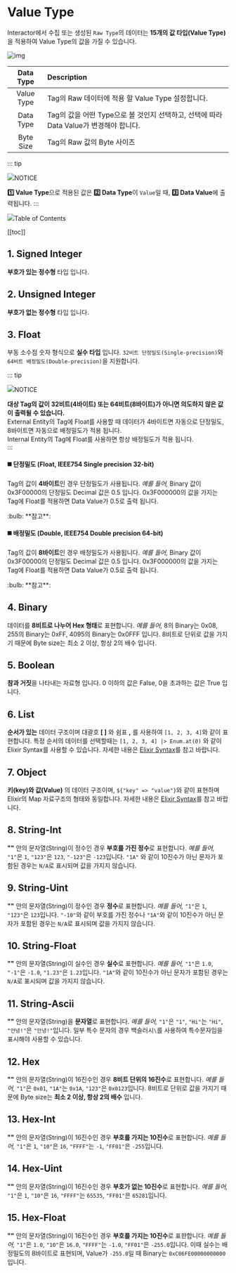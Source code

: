 # Value Type
Interactor에서 수집 또는 생성된 `Raw Type`의 데이터는 **15개의 값 타입(Value Type)** 을 적용하여 Value Type의 값을 가질 수 있습니다.

![img](../../img/details/valuetype.png)

| Data Type | Description |
| :-: | :- |
| Value Type | Tag의 Raw 데이터에 적용 할 Value Type 설정합니다. |
| Data Type | Tag의 값을 어떤 Type으로 볼 것인지 선택하고, 선택에 따라 Data Value가 변경해야 합니다. |
| Byte Size | Tag의 Raw 값의 Byte 사이즈 |

::: tip <p class="custom-block-title"><img src="../../img/icon/tip.svg">NOTICE</p>
**1️⃣ Value Type**으로 적용된 값은 **2️⃣ Data Type**이 `Value`일 때, **3️⃣ Data Value**에 출력됩니다.
:::

<div class="toc-title"><img src="../../img/icon/list.svg">Table of Contents</div>

[[toc]]

## 1. Signed Integer
**부호가 있는 정수형** 타입 입니다.

## 2. Unsigned Integer
**부호가 없는 정수형** 타입 입니다.

## 3. Float
부동 소수점 숫자 형식으로 **실수 타입** 입니다. 
`32비트 단정밀도(Single-precision)`와 `64비트 배정밀도(Double-precision)`을 지원합니다.  

::: tip <p class="custom-block-title"><img src="../../img/icon/tip.svg">NOTICE</p>
**대상 Tag의 값이 32비트(4바이트) 또는 64비트(8바이트)가 아니면 의도하지 않은 값이 출력될 수 있습니다.**   
External Entity의 Tag에 Float를 사용할 때 데이터가 4바이트면 자동으로 단정밀도, 8바이트면 자동으로 배정밀도가 적용 됩니다.  
Internal Entity의 Tag에 Float를 사용하면 항상 배정밀도가 적용 됩니다.  
:::


#### :black_medium_square: 단정밀도 (Float, IEEE754 Single precision 32-bit)
Tag의 값이 **4바이트**인 경우 단정밀도가 사용됩니다. _예를 들어,_ Binary 값이 0x3F00000의 단정밀도 Decimal 값은 0.5 입니다. 0x3F000000의 값을 가지는 Tag에 Float를 적용하면 Data Value가 0.5로 출력 됩니다.  
<div class="spacer-sm"/>
:bulb: **참고**: <https://www.binaryconvert.com/convert_float.html>

#### :black_medium_square: 배정밀도 (Double, IEEE754 Double precision 64-bit)
Tag의 값이 **8바이트**인 경우 배정밀도가 사용됩니다. _예를 들어,_ Binary 값이 0x3F00000의 단정밀도 Decimal 값은 0.5 입니다. 0x3F000000의 값을 가지는 Tag에 Float를 적용하면 Data Value가 0.5로 출력 됩니다.  
<div class="spacer-sm"/>
:bulb: **참고**: <https://www.binaryconvert.com/convert_double.html>


## 4. Binary
데이터를 **8비트로 나누어 Hex 형태**로 표현합니다. _예를 들어,_ 8의 Binary는 0x08, 255의 Binary는 0xFF, 4095의 Binary는 0x0FFF 입니다. 8비트로 단위로 값을 가지기 때문에 Byte size는 최소 2 이상, 항상 2의 배수 입니다.

## 5. Boolean
**참과 거짓**을 나타내는 자료형 입니다. 0 이하의 값은 False, 0을 초과하는 값은 True 입니다.

## 6. List
**순서가 있는** 데이터 구조이며 대괄호 **[ ]** 와 쉼표 **,** 를 사용하여 `[1, 2, 3, 4]`와 같이 표현합니다. 특정 순서의 데이터를 선택할때는 `[1, 2, 3, 4] |> Enum.at(0)` 와 같이 Elixir Syntax를 사용할 수 있습니다. 자세한 내용은 [Elixir Syntax](../elixir/elixirSyntax.md)를 참고 바랍니다.  

## 7. Object
**키(key)와 값(Value)** 의 데이터 구조이며, `${"key" => "value"}`와 같이 표현하며 Elixir의 Map 자료구조의 형태와 동일합니다. 자세한 내용은 [Elixir Syntax](../elixir/elixirSyntax.md)를 참고 바랍니다.  

## 8. String-Int
**""** 안의 문자열(String)이 정수인 경우 **부호를 가진 정수**로 표현합니다. _예를 들어,_ `"1"`은 `1`, `"123"`은 `123`, `"-123"`은 `-123`입니다. `"1A"` 와 같이 10진수가 아닌 문자가 포함된 경우는 `N/A`로 표시되며 값을 가지지 않습니다.  

## 9. String-Uint
**""** 안의 문자열(String)이 정수인 경우 **정수**로 표현합니다. _예를 들어,_ `"1"`은 `1`, `"123"`은 `123`입니다. `"-10"`와 같이 부호를 가진 정수나 `"1A"`와 같이 10진수가 아닌 문자가 포함된 경우는 `N/A`로 표시되며 값을 가지지 않습니다.  

## 10. String-Float
**""** 안의 문자열(String)이 실수인 경우 **실수**로 표현합니다. _예를 들어,_ `"1"`은 `1.0`, `"-1"`은 `-1.0`, `"1.23"`은 `1.23`입니다. `"1A"`와 같이 10진수가 아닌 문자가 포함된 경우는 `N/A`로 표시되며 값을 가지지 않습니다.

## 11. String-Ascii
**""** 안의 문자열(String)을 **문자열**로 표현합니다. _예를 들어,_ `"1"`은 `"1"`, `"Hi"`는 `"Hi"`, `"안녕!"`은 `"안녕!"`입니다. 일부 특수 문자의 경우 백슬러시`\`를 사용하여 특수문자임을 표시해야 사용할 수 있습니다.  

## 12. Hex
**""** 안의 문자열(String)이 16진수인 경우 **8비트 단위의 16진수**로 표현합니다. _예를 들어,_ `"1"`은 `0x01`, `"1A"`는 `0x1A`, `"123"`은 `0x0123`입니다. 8비트로 단위로 값을 가지기 때문에 Byte size는 **최소 2 이상, 항상 2의 배수** 입니다.

## 13. Hex-Int
**""** 안의 문자열(String)이 16진수인 경우 **부호를 가지는 10진수**로 표현합니다. _예를 들어,_ `"1"`은 `1`, `"10"`은 `16`, `"FFFF"`는 `-1`, `"FF01"`은 `-255`입니다.

## 14. Hex-Uint
**""** 안의 문자열(String)이 16진수인 경우 **부호가 없는 10진수**로 표현합니다. _예를 들어,_ `"1"`은 `1`, `"10"`은 `16`, `"FFFF"`는 `65535`, `"FF01"`은 `65281`입니다.

## 15. Hex-Float
**""** 안의 문자열(String)이 16진수인 경우 **부호를 가지는 10진수**로 표햔합니다. _예를 들어,_ `"1"`은 `1.0`, `"10"`은 `16.0`, `"FFFF"`는 `-1.0`, `"FF01"`은 `-255.0`입니다. 이때 실수는 배정밀도의 8바이트로 표현되며, Value가 `-255.0`일 때 Binary는 `0xC06FE00000000000`입니다.  